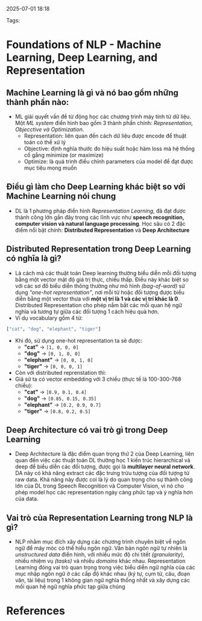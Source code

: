 2025-07-01 18:18


Tags:

# Foundations of NLP - Machine Learning, Deep Learning, and Representation
## Machine Learning là gì và nó bao gồm những thành phần nào:
- ML giải quyết vấn đề từ động học các chương trình máy tính từ dữ liệu. Một *ML system* điển hình bao gồm 3 thành phần chính: *Representation, Objecctive và Optimization*. 
	- Representation: liên quan đến cách dữ liệu được encode để thuật toán có thể xử lý
	- Objective: định nghĩa thước đo hiệu suất hoặc hàm loss mà hệ thống cố gắng minimize (or maximize)
	- Optimize: là quá trình điều chỉnh parameters của model để đạt được mục tiêu mong muốn
## Điều gì làm cho Deep Learning khác biệt so với Machine Learning nói chung
- DL là 1 phương pháp điển hình *Representation Learning*, đã đạt được thành công lớn gần đây trong các lĩnh vực như **speech recognition, computer vision và natural language processing**. Học sâu có 2 đặc điểm nổi bật chính: **Distributed Representation** và **Deep Architecture**
## Distributed Representation trong Deep Learning có nghĩa là gì? 
- Là cách mà các thuật toán Deep learning thường biểu diễn mỗi đối tượng bằng một vector mật độ giá trị thực, chiều thấp. Điều này khác biệt so với các sơ đồ biểu diễn thông thường như mô hình *(bag-of-word)* sử dụng *"one-hot representation"*, nơi mỗi từ hoặc đối tượng được biểu diễn bằng một vector thưa với **một vị trí là 1 và các vị trí khác là 0**. Distributed Representation cho phép nắm bắt các mối quan hệ ngữ nghĩa và tương tự giữa các đối tượng 1 cách hiệu quả hơn.
- Ví dụ vocabulary gồm 4 từ: 
```python
["cat", "dog", "elephant", "tiger"]
```
- Khi đó, sử dụng one-hot representation ta sẽ được:
	- **"cat"** → `[1, 0, 0, 0]`
	- **"dog"** → `[0, 1, 0, 0]`
	- **"elephant"** → `[0, 0, 1, 0]`
	- **"tiger"** → `[0, 0, 0, 1]`
- Còn với distributed reprenstation thì: 
- Giả sử ta có vector embedding với 3 chiều (thực tế là 100-300-768 chiều):
	- **"cat"** → `[0.9, 0.1, 0.4]`    
	- **"dog"** → `[0.85, 0.15, 0.35]`    
	- **"elephant"** → `[0.2, 0.9, 0.7]`
	- **"tiger"** → `[0.8, 0.2, 0.5]`
## Deep Architecture có vai trò gì trong Deep Learning
- Deep Architecture là đặc điểm quan trọng thứ 2 của Deep Learning, liên quan đến việc các thuật toán DL thường học 1 kiến trúc hierarchical và deep để biểu diễn các đối tượng, được gọi là **multilayer neural network**. DA này có khả năng extract các đặc trưng trừu tượng của đối tượng từ raw data. Khả năng này được coi là lý do quan trọng cho sự thành công lớn của DL trong Speech Recognition và Computer Vision, vì nó cho phép model học các representation ngày càng phức tạp và ý nghĩa hơn của data. 
## Vai trò của Representation Learning trong NLP là gì?
- NLP nhằm mục đích xây dựng các chương trình chuyên biệt về ngôn ngữ để máy móc có thể hiểu ngôn ngữ. Văn bản ngôn ngữ tự nhiên là *unstructured data* điển hình, với nhiều mức độ chi titết *(granularity)*, nhiều nhiệm vụ *(tasks)* và nhiều *domains* khác nhau. Representation Learning đóng vai trò quan trọng trong việc biểu diễn ngữ nghĩa của các mục nhập ngôn ngữ ở các cấp độ khác nhau (ký tự, cụm từ, câu, đoạn văn, tài liệu) trong 1 không gian ngữ nghĩa thống nhất và xây dựng các mối quan hệ ngữ nghĩa phức tạp giữa chúng 
# References
